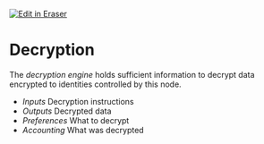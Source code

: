 <p><a target="_blank" href="https://app.eraser.io/workspace/vTz1NVHs5KXMoDZP22PA" id="edit-in-eraser-github-link"><img alt="Edit in Eraser" src="https://firebasestorage.googleapis.com/v0/b/second-petal-295822.appspot.com/o/images%2Fgithub%2FOpen%20in%20Eraser.svg?alt=media&amp;token=968381c8-a7e7-472a-8ed6-4a6626da5501"></a></p>

# Decryption
The _decryption engine_ holds sufficient information to decrypt data encrypted to identities controlled by this node.

- _Inputs_
 Decryption instructions
- _Outputs_
 Decrypted data
- _Preferences_
 What to decrypt
- _Accounting_
 What was decrypted



<!--- Eraser file: https://app.eraser.io/workspace/vTz1NVHs5KXMoDZP22PA --->